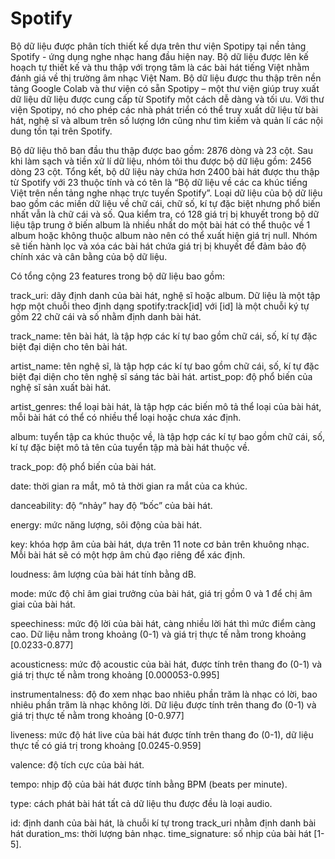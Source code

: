 # Spotify

Bộ dữ liệu được phân tích thiết kế dựa trên thư viện Spotipy tại nền tảng Spotify - ứng dụng nghe nhạc hang đầu hiện nay. Bộ dữ liệu được lên kế hoạch tự thiết kế và thu thập với trọng tâm là các bài hát tiếng Việt nhằm đánh giá về thị trường âm nhạc Việt Nam. 
	Bộ dữ liệu được thu thập trên nền tảng Google Colab và thư viện có sẵn Spotipy – một thư viện giúp truy xuất dữ liệu dữ liệu được cung cấp từ Spotify một cách dễ dàng và tối ưu. Với thư viện Spotipy, nó cho phép các nhà phát triển có thể truy xuất dữ liệu từ bài hát, nghệ sĩ và album trên số lượng lớn cũng như tìm kiếm và quản lí các nội dung tồn tại trên Spotify.


Bộ dữ liệu thô ban đầu thu thập được bao gồm: 2876 dòng và 23 cột. Sau khi làm sạch và tiền xử lí dữ liệu, nhóm tôi thu được bộ dữ liệu gồm: 2456 dòng 23 cột. Tổng kết, bộ dữ liệu này chứa hơn 2400 bài hát được thu thập từ Spotify với 23 thuộc tính và có tên là “Bộ dữ liệu về các ca khúc tiếng Việt trên nền tảng nghe nhạc trực tuyến Spotify”. Loại dữ liệu của bộ dữ liệu bao gồm các miền dữ liệu về chữ cái, chữ số, kí tự đặc biệt nhưng phổ biến nhất vẫn là chữ cái và số. Qua kiểm tra, có 128 giá trị bị khuyết trong bộ dữ liệu tập trung ở biến album là nhiều nhất do một bài hát có thể thuộc về 1 album hoặc không thuộc album nào nên có thể xuất hiện giá trị null. Nhóm sẽ tiến hành lọc và xóa các bài hát chứa giá trị bị khuyết để đảm bảo độ chính xác và cân bằng của bộ dữ liệu.

Có tổng cộng 23 features trong bộ dữ liệu bao gồm: 

track_uri: dãy định danh của bài hát, nghệ sĩ hoặc album. Dữ liệu là một tập hợp một chuỗi theo định dạng spotify:track[id] với [id] là một chuỗi ký tự gồm 22 chữ cái và số nhằm định danh bài hát. 

track_name: tên bài hát, là tập hợp các kí tự bao gồm chữ cái, số, kí tự đặc biệt đại diện cho tên bài hát. 

artist_name: tên nghệ sĩ, là tập hợp các kí tự bao gồm chữ cái, số, kí tự đặc biệt đại diện cho tên nghệ sĩ sáng tác bài hát.
artist_pop: độ phổ biến của nghệ sĩ sản xuất bài hát. 

artist_genres: thể loại bài hát, là tập hợp các biến mô tả thể loại của bài hát, mỗi bài hát có thể có nhiều thể loại hoặc chưa xác định.

album: tuyển tập ca khúc thuộc về, là tập hợp các kí tự bao gồm chữ cái, số, kí tự đặc biệt mô tả tên của tuyển tập mà bài hát thuộc về. 

track_pop: độ phổ biến của bài hát.

date: thời gian ra mắt, mô tả thời gian ra mắt của ca khúc.

danceability: độ “nhảy” hay độ “bốc” của bài hát.

energy: mức năng lượng, sôi động của bài hát. 

key: khóa hợp âm của bài hát, dựa trên 11 note cơ bản trên khuông nhạc. Mỗi bài hát sẽ có một hợp âm chủ đạo riêng để xác định.

loudness:  âm lượng của bài hát tính bằng dB.

mode: mức độ chỉ âm giai trưởng của bài hát, giá trị gồm 0 và 1 để chị âm giai của bài hát.

speechiness: mức độ lời của bài hát, càng nhiều lời hát thì mức điểm càng cao. Dữ liệu nằm trong khoảng (0-1) và giá trị thực tế nằm trong khoảng [0.0233-0.877]

acousticness: mức độ acoustic của bài hát, được tính trên thang đo (0-1) và giá trị thực tế nằm trong khoảng [0.000053-0.995]

instrumentalness: độ đo xem nhạc bao nhiêu phần trăm là nhạc có lời, bao nhiêu phần trăm là nhạc không lời. Dữ liệu được tính trên thang đo (0-1) và giá trị thực tế nằm trong khoảng [0-0.977]

liveness: mức độ hát live của bài hát được tính trên thang đo (0-1), dữ liệu thực tế có giá trị trong khoảng [0.0245-0.959]

valence: độ tích cực của bài hát.

tempo: nhịp độ của bài hát được tính bằng BPM (beats per minute). 

type: cách phát bài hát tất cả dữ liệu thu được đều là loại audio.

id: định danh của bài hát, là chuỗi kí tự trong track_uri nhằm định danh bài hát
duration_ms: thời lượng bản nhạc.
time_signature: số nhịp của bài hát [1-5].



